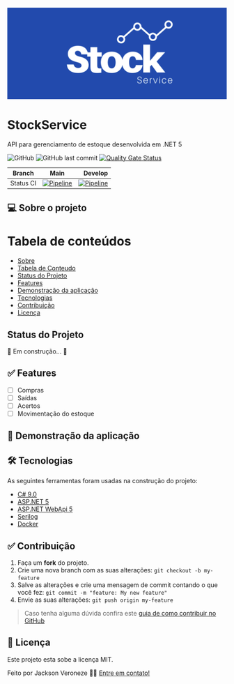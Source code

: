 ![Image](https://github.com/jacksonveroneze/StockService/blob/main/assets/stock.png)

# StockService

API para gerenciamento de estoque desenvolvida em .NET 5

![GitHub](https://img.shields.io/github/license/jacksonveroneze/OneTimePassword?logoColor=%20)
![GitHub last commit](https://img.shields.io/github/last-commit/jacksonveroneze/OneTimePassword)
[![Quality Gate Status](https://sonarcloud.io/api/project_badges/measure?project=jacksonveroneze_stock-service&metric=alert_status)](https://sonarcloud.io/dashboard?id=jacksonveroneze_stock-service)


| Branch        | Main           | Develop  |
| ------------- |:-------------:| -----:|
| Status CI      | [![Pipeline](https://github.com/jacksonveroneze/stock-service/actions/workflows/pipeline-commit.yml/badge.svg?branch=main)](https://github.com/jacksonveroneze/stock-service/actions/workflows/pipeline-commit.yml) | [![Pipeline](https://github.com/jacksonveroneze/stock-service/actions/workflows/pipeline-commit.yml/badge.svg?branch=main)](https://github.com/jacksonveroneze/stock-service/actions/workflows/pipeline-commit.yml) |


## 💻 Sobre o projeto

Tabela de conteúdos
=================
<!--ts-->
   * [Sobre](#sobre)
   * [Tabela de Conteudo](#tabela-de-conteudo)
   * [Status do Projeto](#status-do-projeto)
   * [Features](#features)
   * [Demonstração da aplicação](#demonstracao-da-aplicação)
   * [Tecnologias](#tecnologias)
   * [Contribuição](#contribuição)
   * [Licença](#licença)
<!--te-->

## Status do Projeto

🚧  Em construção...  🚧

## ✅ Features

- [ ] Compras
- [ ] Saídas
- [ ] Acertos
- [ ] Movimentação do estoque

## 🎲 Demonstração da aplicação


## 🛠 Tecnologias

As seguintes ferramentas foram usadas na construção do projeto:

- [C# 9.0](https://docs.microsoft.com/pt-br/dotnet/csharp/)
- [ASP.NET 5](https://dotnet.microsoft.com/)
- [ASP.NET WebApi 5](https://dotnet.microsoft.com/apps/aspnet)
- [Serilog](https://serilog.net/)
- [Docker](https://www.docker.com/)

## ✅ Contribuição

1. Faça um **fork** do projeto.
2. Crie uma nova branch com as suas alterações: `git checkout -b my-feature`
3. Salve as alterações e crie uma mensagem de commit contando o que você fez: `git commit -m "feature: My new feature"`
4. Envie as suas alterações: `git push origin my-feature`
> Caso tenha alguma dúvida confira este [guia de como contribuir no GitHub](https://github.com/firstcontributions/first-contributions)

## 📝 Licença

Este projeto esta sobe a licença MIT.

Feito por Jackson Veroneze 👋🏽 [Entre em contato!](https://www.linkedin.com/in/jacksonveroneze/)
